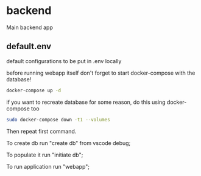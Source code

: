 # backend

Main backend app

## default.env

default configurations to be put in .env locally

before running webapp itself don't forget to start docker-compose with the database!

```bash
docker-compose up -d
```

if you want to recreate database for some reason, do this using docker-compose too

```bash
sudo docker-compose down -t1 --volumes
```

Then repeat first command.

To create db run "create db" from vscode debug;

To populate it run "initiate db";

To run application run "webapp";